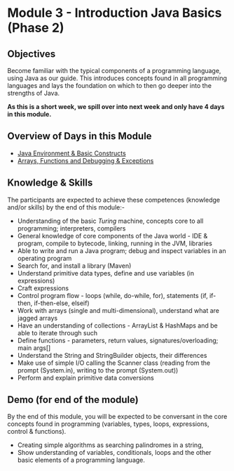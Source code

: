 # Module 3 - Introduction Java Basics (Phase 2)

## Objectives
Become familiar with the typical components of a programming language, using Java as our guide.  This introduces concepts found in all programming languages and lays the foundation on which to then go deeper into the strengths of Java.

__As this is a short week, we spill over into next week and only have 4 days in this module.__

## Overview of Days in this Module
- [Java Environment &amp; Basic Constructs](https://github.com/greenfox-academy/teaching-materials/tree/master/java-basics/1-installing-basics)
- [Arrays, Functions and Debugging &amp; Exceptions](https://github.com/greenfox-academy/teaching-materials/tree/master/java-basics/2-expressions-control-flow)
<!-- - [ArrayList, LinkedLists, HashMap;  Iterators, Foreach](m03d3)
- [Stringbuilder, Conversion & Casting; Functional Overloading](m03d4) -->

## Knowledge & Skills
The participants are expected to achieve these competences (knowledge and/or skills) by the end of this module:-
- Understanding of the basic *Turing* machine, concepts core to all programming; interpreters, compilers
- General knowledge of core components of the Java world - IDE & program, compile to bytecode, linking, running in the JVM, libraries
- Able to write and run a Java program; debug and inspect variables in an operating program
- Search for, and install a library (Maven)
- Understand primitive data types, define and use variables (in expressions)
- Craft expressions
- Control program flow - loops (while, do-while, for), statements (if, if-then, if-then-else, elseif)
- Work with arrays (single and multi-dimensional), understand what are jagged arrays
- Have an understanding of collections - ArrayList & HashMaps and be able to iterate through such
- Define functions - parameters, return values, signatures/overloading; main args[]
- Understand the String and StringBuilder objects, their differences
- Make use of simple I/O calling the Scanner class (reading from the prompt (System.in), writing to the prompt (System.out))
- Perform and explain primitive data conversions

## Demo (for end of the module)
By the end of this module, you will be expected to be conversant in the core concepts found in programming (variables, types, loops, expressions, control & functions).
 - Creating simple algorithms as searching palindromes in a string,
 - Show understanding of variables, conditionals, loops and the other basic elements of a programming language.
